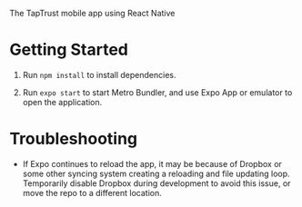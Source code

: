 The TapTrust mobile app using React Native

# Getting Started

1. Run `npm install` to install dependencies. 

2. Run `expo start` to start Metro Bundler, and use Expo App or emulator to open the application. 


# Troubleshooting

- If Expo continues to reload the app, it may be because of Dropbox or some other syncing system creating a reloading and file updating loop. Temporarily disable Dropbox during development to avoid this issue, or move the repo to a different location. 